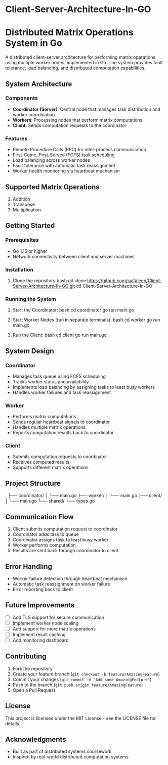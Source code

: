 # Client-Server-Architecture-In-GO

# Distributed Matrix Operations System in Go

A distributed client-server architecture for performing matrix operations using multiple worker nodes, implemented in Go. The system provides fault tolerance, load balancing, and distributed computation capabilities.

## System Architecture

### Components
- **Coordinator (Server)**: Central node that manages task distribution and worker coordination
- **Workers**: Processing nodes that perform matrix computations
- **Client**: Sends computation requests to the coordinator

### Features
- Remote Procedure Calls (RPC) for inter-process communication
- First-Come, First-Served (FCFS) task scheduling
- Load balancing across worker nodes
- Fault tolerance with automatic task reassignment
- Worker health monitoring via heartbeat mechanism

## Supported Matrix Operations
1. Addition
2. Transpose
3. Multiplication

## Getting Started

### Prerequisites
- Go 1.15 or higher
- Network connectivity between client and server machines

### Installation
1. Clone the repository
bash
git clone https://github.com/saifaleee/Client-Server-Architecture-In-GO.git
cd Client-Server-Architecture-In-GO


### Running the System

1. Start the Coordinator:
bash
cd coordinator
go run main.go

2. Start Worker Nodes (run in separate terminals):
bash
cd worker
go run main.go

3. Run the Client:
bash
cd client
go run main.go


## System Design

### Coordinator
- Manages task queue using FCFS scheduling
- Tracks worker status and availability
- Implements load balancing by assigning tasks to least busy workers
- Handles worker failures and task reassignment

### Worker
- Performs matrix computations
- Sends regular heartbeat signals to coordinator
- Handles multiple matrix operations
- Reports computation results back to coordinator

### Client
- Submits computation requests to coordinator
- Receives computed results
- Supports different matrix operations

## Project Structure
.
├── coordinator/
│ └── main.go
├── worker/
│ └── main.go
├── client/
│ └── main.go
└── shared/
└── types.go



## Communication Flow
1. Client submits computation request to coordinator
2. Coordinator adds task to queue
3. Coordinator assigns task to least busy worker
4. Worker performs computation
5. Results are sent back through coordinator to client

## Error Handling
- Worker failure detection through heartbeat mechanism
- Automatic task reassignment on worker failure
- Error reporting back to client

## Future Improvements
- [ ] Add TLS support for secure communication
- [ ] Implement worker node scaling
- [ ] Add support for more matrix operations
- [ ] Implement result caching
- [ ] Add monitoring dashboard

## Contributing
1. Fork the repository
2. Create your feature branch (`git checkout -b feature/AmazingFeature`)
3. Commit your changes (`git commit -m 'Add some AmazingFeature'`)
4. Push to the branch (`git push origin feature/AmazingFeature`)
5. Open a Pull Request

## License
This project is licensed under the MIT License - see the LICENSE file for details.

## Acknowledgments
- Built as part of distributed systems coursework
- Inspired by real-world distributed computation systems